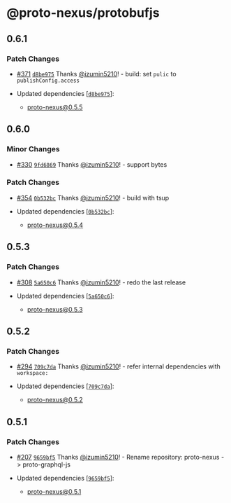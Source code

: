 # @proto-nexus/protobufjs

## 0.6.1

### Patch Changes

- [#371](https://github.com/proto-graphql/proto-graphql-js/pull/371) [`d8be975`](https://github.com/proto-graphql/proto-graphql-js/commit/d8be975c7e716e11cbfc662ab7518020525b75d7) Thanks [@izumin5210](https://github.com/izumin5210)! - build: set `pulic` to `publishConfig.access`

- Updated dependencies [[`d8be975`](https://github.com/proto-graphql/proto-graphql-js/commit/d8be975c7e716e11cbfc662ab7518020525b75d7)]:
  - proto-nexus@0.5.5

## 0.6.0

### Minor Changes

- [#330](https://github.com/proto-graphql/proto-graphql-js/pull/330) [`9fd6869`](https://github.com/proto-graphql/proto-graphql-js/commit/9fd6869ead97335506076bcb7086a9d561aa4bb9) Thanks [@izumin5210](https://github.com/izumin5210)! - support bytes

### Patch Changes

- [#354](https://github.com/proto-graphql/proto-graphql-js/pull/354) [`0b532bc`](https://github.com/proto-graphql/proto-graphql-js/commit/0b532bcc1fb21d2364a911d2234bd30449804cb6) Thanks [@izumin5210](https://github.com/izumin5210)! - build with tsup

- Updated dependencies [[`0b532bc`](https://github.com/proto-graphql/proto-graphql-js/commit/0b532bcc1fb21d2364a911d2234bd30449804cb6)]:
  - proto-nexus@0.5.4

## 0.5.3

### Patch Changes

- [#308](https://github.com/proto-graphql/proto-graphql-js/pull/308) [`5a650c6`](https://github.com/proto-graphql/proto-graphql-js/commit/5a650c6ace5f6132a7dcfd76be8c2c45d84611ab) Thanks [@izumin5210](https://github.com/izumin5210)! - redo the last release

- Updated dependencies [[`5a650c6`](https://github.com/proto-graphql/proto-graphql-js/commit/5a650c6ace5f6132a7dcfd76be8c2c45d84611ab)]:
  - proto-nexus@0.5.3

## 0.5.2

### Patch Changes

- [#294](https://github.com/proto-graphql/proto-graphql-js/pull/294) [`709c7da`](https://github.com/proto-graphql/proto-graphql-js/commit/709c7da021fb503efeaa7ec4a3485fd166204563) Thanks [@izumin5210](https://github.com/izumin5210)! - refer internal dependencies with `workspace:`

- Updated dependencies [[`709c7da`](https://github.com/proto-graphql/proto-graphql-js/commit/709c7da021fb503efeaa7ec4a3485fd166204563)]:
  - proto-nexus@0.5.2

## 0.5.1

### Patch Changes

- [#207](https://github.com/proto-graphql/proto-graphql-js/pull/207) [`9659bf5`](https://github.com/proto-graphql/proto-graphql-js/commit/9659bf5b5064a9bbdd9cc0e5ae922794d25cfa00) Thanks [@izumin5210](https://github.com/izumin5210)! - Rename repository: proto-nexus -> proto-graphql-js

- Updated dependencies [[`9659bf5`](https://github.com/proto-graphql/proto-graphql-js/commit/9659bf5b5064a9bbdd9cc0e5ae922794d25cfa00)]:
  - proto-nexus@0.5.1
